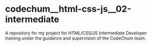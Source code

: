 # codechum__html-css-js__02-intermediate
 A repository for my project for HTML/CSS/JS Intermediate Developer training under the guidance and supervision of the CodeChum team. 
